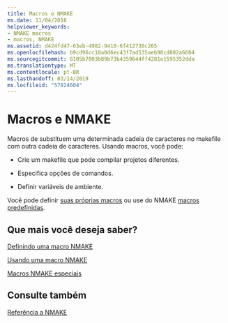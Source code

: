 ```yaml
---
title: Macros e NMAKE
ms.date: 11/04/2016
helpviewer_keywords:
- NMAKE macros
- macros, NMAKE
ms.assetid: d424fd47-63eb-4982-9410-6f412730c265
ms.openlocfilehash: b9cd96cc18a0d6ec43f7ad535aeb90cd802a6604
ms.sourcegitcommit: 8105b7003b89b73b4359644ff4281e1595352dda
ms.translationtype: MT
ms.contentlocale: pt-BR
ms.lasthandoff: 03/14/2019
ms.locfileid: "57824604"
---
```

# <a name="macros-and-nmake"></a>Macros e NMAKE

Macros de substituem uma determinada cadeia de caracteres no makefile com outra cadeia de caracteres. Usando macros, você pode:

- Crie um makefile que pode compilar projetos diferentes.

- Especifica opções de comandos.

- Definir variáveis de ambiente.

Você pode definir [suas próprias macros](defining-an-nmake-macro.md) ou use do NMAKE [macros predefinidas](special-nmake-macros.md).

## <a name="what-do-you-want-to-know-more-about"></a>Que mais você deseja saber?

[Definindo uma macro NMAKE](defining-an-nmake-macro.md)

[Usando uma macro NMAKE](using-an-nmake-macro.md)

[Macros NMAKE especiais](special-nmake-macros.md)

## <a name="see-also"></a>Consulte também

[Referência a NMAKE](nmake-reference.md)
